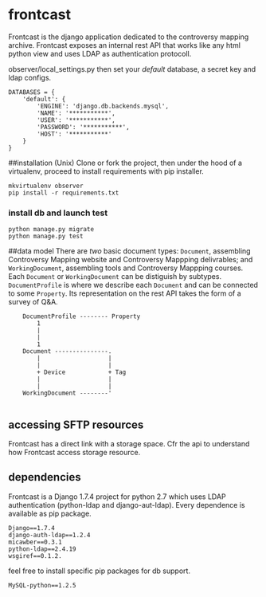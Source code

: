 # frontcast

Frontcast is the django application dedicated to the controversy mapping archive. Frontcast exposes an internal rest API that works like any html python view and uses LDAP as authentication protocoll.

observer/local_settings.py then set your *default* database, a secret key and ldap configs.

```
DATABASES = {
    'default': {
        'ENGINE': 'django.db.backends.mysql',
        'NAME': '***********',
        'USER': '***********',
        'PASSWORD': '***********',
        'HOST': '***********'
    }
}
```





##installation (Unix)
Clone or fork the project, then under the hood of a virtualenv, proceed to install requirements with pip installer.
```
mkvirtualenv observer
pip install -r requirements.txt
```

### install db and launch test

```
python manage.py migrate
python manage.py test

```

##data model
There are *two* basic document types: `Document`, assembling Controversy Mapping website and Controversy Mappping delivrables; and `WorkingDocument`, assembling tools and Controversy Mappping courses. Each `Document` or `WorkingDocument` can be distiguish by subtypes.
`DocumentProfile` is where we describe each `Document` and can be connected to some `Property`. Its representation on the rest API takes the form of a survey of Q&A.

```
	DocumentProfile -------- Property
		1
		|
		|
		1	
	Document ---------------.
		|					|
		|					|
		+ Device			+ Tag
		|					|
		|					|
	WorkingDocument --------'
	
```

## accessing SFTP resources
Frontcast has a direct link with a storage space. Cfr the api to understand how Frontcast access storage resource.

## dependencies
Frontcast is a Django 1.7.4 project for python 2.7 which uses LDAP authentication (python-ldap and django-aut-ldap). Every dependence is available as pip package.

```
Django==1.7.4
django-auth-ldap==1.2.4
micawber==0.3.1
python-ldap==2.4.19
wsgiref==0.1.2. 
```

feel free to install specific pip packages for db support.

```
MySQL-python==1.2.5
```

